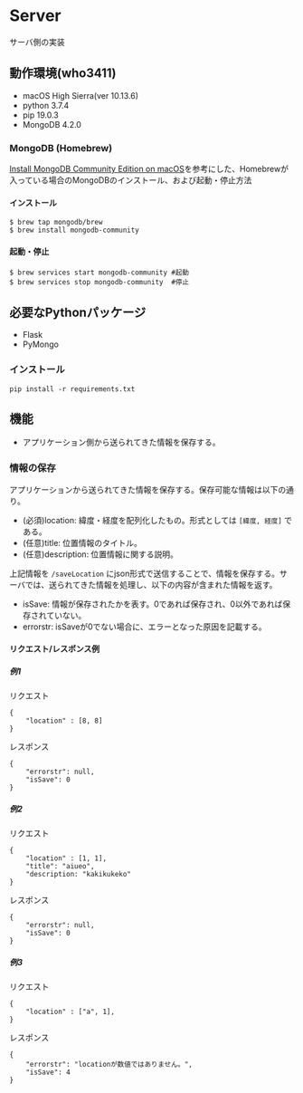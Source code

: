 # Server

サーバ側の実装

## 動作環境(who3411)

- macOS High Sierra(ver 10.13.6)
- python 3.7.4
- pip 19.0.3
- MongoDB 4.2.0

### MongoDB (Homebrew)

[Install MongoDB Community Edition on macOS](https://docs.mongodb.com/manual/tutorial/install-mongodb-on-os-x/)を参考にした、Homebrewが入っている場合のMongoDBのインストール、および起動・停止方法

#### インストール

```
$ brew tap mongodb/brew
$ brew install mongodb-community
```

#### 起動・停止

```
$ brew services start mongodb-community #起動
$ brew services stop mongodb-community  #停止
```

## 必要なPythonパッケージ

- Flask
- PyMongo

### インストール

```
pip install -r requirements.txt
```

## 機能

- アプリケーション側から送られてきた情報を保存する。

### 情報の保存

アプリケーションから送られてきた情報を保存する。保存可能な情報は以下の通り。

- (必須)location:    緯度・経度を配列化したもの。形式としては `[緯度, 経度]` である。
- (任意)title:       位置情報のタイトル。
- (任意)description: 位置情報に関する説明。

上記情報を `/saveLocation` にjson形式で送信することで、情報を保存する。サーバでは、送られてきた情報を処理し、以下の内容が含まれた情報を返す。

- isSave: 情報が保存されたかを表す。0であれば保存され、0以外であれば保存されていない。
- errorstr: isSaveが0でない場合に、エラーとなった原因を記載する。

#### リクエスト/レスポンス例

##### 例1

リクエスト

```
{
    "location" : [8, 8]
}
```

レスポンス

```
{
    "errorstr": null,
    "isSave": 0
}
```

##### 例2

リクエスト

```
{
    "location" : [1, 1],
    "title": "aiueo",
	"description: "kakikukeko"
}
```

レスポンス

```
{
	"errorstr": null,
    "isSave": 0
}
```

##### 例3

リクエスト

```
{
    "location" : ["a", 1],
}
```

レスポンス

```
{
	"errorstr": "locationが数値ではありません。",
    "isSave": 4
}
```
